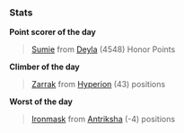 

### Stats

**Point scorer of the day**
>[Sumie](/#/character/Deyla/1236631) from [Deyla](/#/ranking/Deyla)  (4548) Honor Points


**Climber of the day**
>[Zarrak](/#/character/Hyperion/821433) from [Hyperion](/#/ranking/Hyperion)  (43) positions


**Worst of the day**
>[Ironmask](/#/character/Antriksha/777356) from [Antriksha](/#/ranking/Antriksha)  (-4) positions


